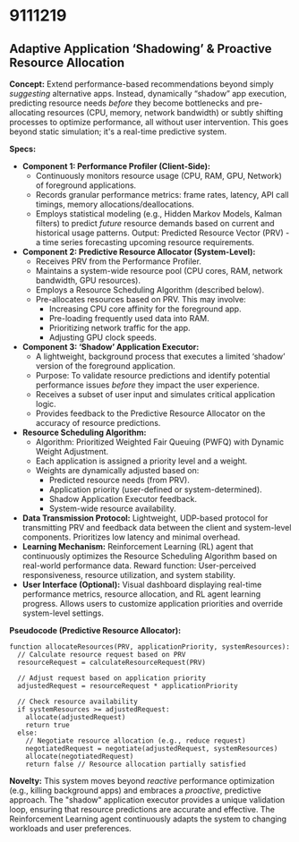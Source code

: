 # 9111219

## Adaptive Application ‘Shadowing’ & Proactive Resource Allocation

**Concept:** Extend performance-based recommendations beyond simply *suggesting* alternative apps. Instead, dynamically “shadow” app execution, predicting resource needs *before* they become bottlenecks and pre-allocating resources (CPU, memory, network bandwidth) or subtly shifting processes to optimize performance, all without user intervention. This goes beyond static simulation; it's a real-time predictive system.

**Specs:**

*   **Component 1: Performance Profiler (Client-Side):**
    *   Continuously monitors resource usage (CPU, RAM, GPU, Network) of foreground applications.
    *   Records granular performance metrics: frame rates, latency, API call timings, memory allocations/deallocations.
    *   Employs statistical modeling (e.g., Hidden Markov Models, Kalman filters) to predict *future* resource demands based on current and historical usage patterns. Output: Predicted Resource Vector (PRV) - a time series forecasting upcoming resource requirements.
*   **Component 2: Predictive Resource Allocator (System-Level):**
    *   Receives PRV from the Performance Profiler.
    *   Maintains a system-wide resource pool (CPU cores, RAM, network bandwidth, GPU resources).
    *   Employs a Resource Scheduling Algorithm (described below).
    *   Pre-allocates resources based on PRV. This may involve:
        *   Increasing CPU core affinity for the foreground app.
        *   Pre-loading frequently used data into RAM.
        *   Prioritizing network traffic for the app.
        *   Adjusting GPU clock speeds.
*   **Component 3: ‘Shadow’ Application Executor:**
    *   A lightweight, background process that executes a limited ‘shadow’ version of the foreground application.
    *   Purpose: To validate resource predictions and identify potential performance issues *before* they impact the user experience.
    *   Receives a subset of user input and simulates critical application logic.
    *   Provides feedback to the Predictive Resource Allocator on the accuracy of resource predictions.
*   **Resource Scheduling Algorithm:**
    *   Algorithm: Prioritized Weighted Fair Queuing (PWFQ) with Dynamic Weight Adjustment.
    *   Each application is assigned a priority level and a weight.
    *   Weights are dynamically adjusted based on:
        *   Predicted resource needs (from PRV).
        *   Application priority (user-defined or system-determined).
        *   Shadow Application Executor feedback.
        *   System-wide resource availability.
*   **Data Transmission Protocol:** Lightweight, UDP-based protocol for transmitting PRV and feedback data between the client and system-level components. Prioritizes low latency and minimal overhead.
*   **Learning Mechanism:** Reinforcement Learning (RL) agent that continuously optimizes the Resource Scheduling Algorithm based on real-world performance data. Reward function: User-perceived responsiveness, resource utilization, and system stability.
*   **User Interface (Optional):**  Visual dashboard displaying real-time performance metrics, resource allocation, and RL agent learning progress. Allows users to customize application priorities and override system-level settings.

**Pseudocode (Predictive Resource Allocator):**

```
function allocateResources(PRV, applicationPriority, systemResources):
  // Calculate resource request based on PRV
  resourceRequest = calculateResourceRequest(PRV)

  // Adjust request based on application priority
  adjustedRequest = resourceRequest * applicationPriority

  // Check resource availability
  if systemResources >= adjustedRequest:
    allocate(adjustedRequest)
    return true
  else:
    // Negotiate resource allocation (e.g., reduce request)
    negotiatedRequest = negotiate(adjustedRequest, systemResources)
    allocate(negotiatedRequest)
    return false // Resource allocation partially satisfied
```

**Novelty:** This system moves beyond *reactive* performance optimization (e.g., killing background apps) and embraces a *proactive*, predictive approach. The "shadow" application executor provides a unique validation loop, ensuring that resource predictions are accurate and effective. The Reinforcement Learning agent continuously adapts the system to changing workloads and user preferences.